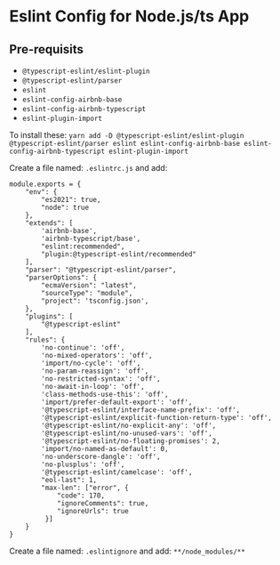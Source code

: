 # Eslint Config for Node.js/ts App

## Pre-requisits

- `@typescript-eslint/eslint-plugin`
- `@typescript-eslint/parser`
- `eslint`
- `eslint-config-airbnb-base`
- `eslint-config-airbnb-typescript`
- `eslint-plugin-import`

To install these: `yarn add -D @typescript-eslint/eslint-plugin @typescript-eslint/parser eslint eslint-config-airbnb-base eslint-config-airbnb-typescript eslint-plugin-import`

Create a file named: `.eslintrc.js` and add:

```
module.exports = {
    "env": {
        "es2021": true,
        "node": true
    },
    "extends": [
        'airbnb-base',
        'airbnb-typescript/base',
        "eslint:recommended",
        "plugin:@typescript-eslint/recommended"
    ],
    "parser": "@typescript-eslint/parser",
    "parserOptions": {
        "ecmaVersion": "latest",
        "sourceType": "module",
        "project": 'tsconfig.json',
    },
    "plugins": [
        "@typescript-eslint"
    ],
    "rules": {
        'no-continue': 'off',
        'no-mixed-operators': 'off',
        'import/no-cycle': 'off',
        'no-param-reassign': 'off',
        'no-restricted-syntax': 'off',
        'no-await-in-loop': 'off',
        'class-methods-use-this': 'off',
        'import/prefer-default-export': 'off',
        '@typescript-eslint/interface-name-prefix': 'off',
        '@typescript-eslint/explicit-function-return-type': 'off',
        '@typescript-eslint/no-explicit-any': 'off',
        '@typescript-eslint/no-unused-vars': 'off',
        '@typescript-eslint/no-floating-promises': 2,
        'import/no-named-as-default': 0,
        'no-underscore-dangle': 'off',
        'no-plusplus': 'off',
        '@typescript-eslint/camelcase': 'off',
        "eol-last": 1,
        "max-len": ["error", {
            "code": 170,
            "ignoreComments": true,
            "ignoreUrls": true
         }]
    }
}

```

Create a file named: `.eslintignore` and add: `**/node_modules/**`
